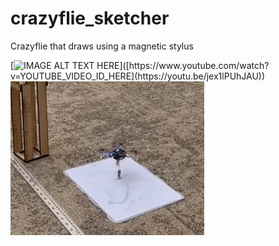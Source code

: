 # crazyflie_sketcher
Crazyflie that draws using a magnetic stylus

[![IMAGE ALT TEXT HERE]([https://youtu.be/jex1lPUhJAU/](https://i.ytimg.com/an_webp/jex1lPUhJAU/mqdefault_6s.webp?du=3000&sqp=CK_N7boG&rs=AOn4CLCkR2cLtYf8lf44qWu18VKcHz38Jw))]([https://www.youtube.com/watch?v=YOUTUBE_VIDEO_ID_HERE](https://youtu.be/jex1lPUhJAU))
![gif](https://github.com/scott-wade/crazyflie_sketcher/blob/main/gif.gif)
